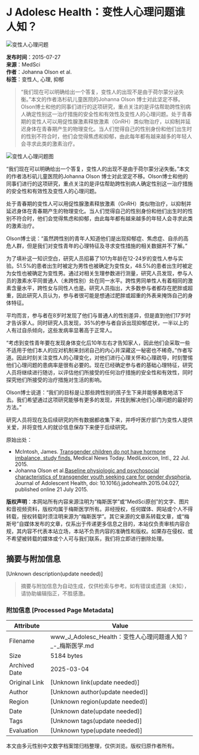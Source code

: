 # J Adolesc Health：变性人心理问题谁人知？

![变性人心理问题](https://img.medsci.cn/webeditor/uploadfile/201507/20150727112935708.jpg)

**发布时间**：2015-07-27  
**来源**：MedSci  
**作者**：Johanna Olson et al.  
**标签**：变性人, 心理, 抑郁  

> “我们现在可以明确给出一个答复，变性人的出现不是由于荷尔蒙分泌失衡。”本文的作者洛杉矶儿童医院的Johanna Olson 博士对此坚定不移。Olson博士和他的同事们进行的这项研究，重点关注的是评估帮助跨性别病人确定性别这一治疗措施的安全性和有效性及变性人的心理问题。处于青春期的变性人可以用促性腺激素释放激素（GnRH）类似物治疗，以抑制并延迟身体在青春期产生的物理变化。当人们觉得自己的性别身份和他们出生时的性别不符合时，他们会觉得焦虑和抑郁，由此每年都有越来越多的年轻人会寻求此类的激素治疗。

![变性人心理问题图](https://img.medsci.cn/webeditor/uploadfile/201507/20150727112935708_s.jpg)

“我们现在可以明确给出一个答复，变性人的出现不是由于荷尔蒙分泌失衡。”本文的作者洛杉矶儿童医院的Johanna Olson 博士对此坚定不移。Olson博士和他的同事们进行的这项研究，重点关注的是评估帮助跨性别病人确定性别这一治疗措施的安全性和有效性及变性人的心理问题。

处于青春期的变性人可以用促性腺激素释放激素（GnRH）类似物治疗，以抑制并延迟身体在青春期产生的物理变化。当人们觉得自己的性别身份和他们出生时的性别不符合时，他们会觉得焦虑和抑郁，由此每年都有越来越多的年轻人会寻求此类的激素治疗。

Olson博士说：“虽然跨性别的青年人知道他们是出现抑郁症、焦虑症、自杀的高危人群，但是我们对变性青年的心理特征及寻求变性措施的相关数据并不了解。”

为了填补这一知识空白，研究人员招募了101为年龄在12-24岁的变性人参与实验。51.5%的患者出生时被定为男性也被确定为变性女，48.5%的患者出生时被定为女性也被确定为变性男。通过对相关生理参数进行测量，研究人员发现，参与人员的激素水平同普通人（未跨性别）处在同一水平。跨性男同单性人有着相同的激素含量水平，跨性女与同性人也是。研究人员指出，大多数参与者都存在肥胖或超重，因此研究人员认为，参与者很可能是想通过肥胖或超重的外表来掩饰自己的身体特征。

平均而言，参与者在8岁时发现了他们与普通人的性别差异，但是直到他们17岁时才告诉家人。同时研究人员发现，35%的参与者自诉出现抑郁症状，一半以上的人有过自杀倾向，这些发病率显著高于正常人。

“考虑到变性青年要在发现身体变化后10年左右才告知家人，因此他们会采取一些不适用于他们本人的应对机制来封闭自己的内心并深藏这一秘密也不稀奇。”作者写道。因此时刻关注变性人的心理变化，对他们进行心理关怀和心理疏导，时刻警惕他们心理问题的患病率是很有必要的。现在已经确定参与者的基础心理特征，研究人员将继续进行随访，以评估他们所接受的任何治疗措施的安全性和有效性，同时探究他们所接受的治疗措施对生活的影响。

Olson博士说道：“我们的目标是让那些跨性别的孩子生下来并能够勇敢地活下去。我们希望通过这项研究能够有更多的发现，并找到解决他们心理问题的最好的方法。”

研究人员将现在及后续研究的所有数据都收集下来，并呼吁医疗部门为变性人提供关爱，并将变性人的就诊信息保存下来便于后续研究。 

原始出处：
- McIntosh, James. [Transgender children do not have hormone imbalance, study finds.](http://www.medicalnewstoday.com/articles/297095.php) Medical News Today. MediLexicon, Intl., 22 Jul. 2015.
- Johanna Olson et al.[Baseline physiologic and psychosocial characteristics of transgender youth seeking care for gender dysphoria](http://www.jahonline.org/article/S1054-139X\(15\)00216-5/abstract), Journal of Adolescent Health, doi: 10.1016/j.jadohealth.2015.04.027, published online 21 July 2015.

**版权声明**：本网站所有内容来源注明为“梅斯医学”或“MedSci原创”的文字、图片和音视频资料，版权均属于梅斯医学所有。非经授权，任何媒体、网站或个人不得转载，授权转载时须注明来源为“梅斯医学”。其它来源的文章系转载文章，或“梅斯号”自媒体发布的文章，仅系出于传递更多信息之目的，本站仅负责审核内容合规，其内容不代表本站立场，本站不负责内容的准确性和版权。如果存在侵权、或不希望被转载的媒体或个人可与我们联系，我们将立即进行删除处理。
<!-- tcd_original_link https://www.medsci.cn/article/show_article.do?id=db455381944 -->


## 摘要与附加信息

<!-- tcd_abstract -->
[Unknown description(update needed)]
<!-- tcd_abstract_end -->

> 摘要与附加信息为自动生成，仅供检索与参考。如有错误或遗漏（未知），请协助编辑指正，不胜感激。

### 附加信息 [Processed Page Metadata]

| Attribute       | Value                                  |
|-----------------|----------------------------------------|
| Filename        | www_J_Adolesc_Health：变性人心理问题谁人知？_-_梅斯医学.md                             |
| Size            | 5184 bytes                           |
| Archived Date   | 2025-03-04                             |
| Original Link   | [Unknown link(update needed)]                       |
| Author          | [Unknown author(update needed)]                               |
| Region          | [Unknown region(update needed)]                               |
| Date            | [Unknown date(update needed)]                                 |
| Tags            | [Unknown tags(update needed)]                                 |
| Evaluation            | [Unknown type(update needed)]                                 |
<!-- tcd_table_end -->

本文由多元性别中文数字档案馆归档整理，仅供浏览。版权归原作者所有。
